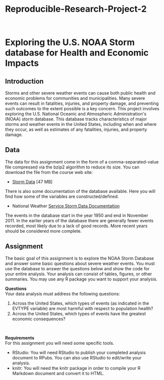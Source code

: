 # Reproducible-Research-Project-2
<br>

# Exploring the U.S. NOAA Storm database for Health and Economic Impacts

## Introduction
Storms and other severe weather events can cause both public health and economic problems for communities and municipalities. Many severe events can result in fatalities, injuries, and property damage, and preventing such outcomes to the extent possible is a key concern.
This project involves exploring the U.S. National Oceanic and Atmospheric Administration's (NOAA) storm database. This database tracks characteristics of major storms and weather events in the United States, including when and where they occur, as well as estimates of any fatalities, injuries, and property damage.

## Data
The data for this assignment come in the form of a comma-separated-value file compressed via the bzip2 algorithm to reduce its size. You can download the file from the course web site:
<ul><li><a href="https://d396qusza40orc.cloudfront.net/repdata%2Fdata%2FStormData.csv.bz2">Storm Data</a> [47 MB] </ul>

There is also some documentation of the database available. Here you will find how some of the variables are constructed/defined.
<ul><li>National Weather <a href="https://d396qusza40orc.cloudfront.net/repdata%2Fpeer2_doc%2Fpd01016005curr.pdf">Service Storm Data Documentation</a></ul>

The events in the database start in the year 1950 and end in November 2011. In the earlier years of the database there are generally fewer events recorded, most likely due to a lack of good records. More recent years should be considered more complete.

## Assignment
The basic goal of this assignment is to explore the NOAA Storm Database and answer some basic questions about severe weather events. You must use the database to answer the questions below and show the code for your entire analysis. Your analysis can consist of tables, figures, or other summaries. You may use any R package you want to support your analysis.
<br>

<b>Questions</b><br>
Your data analysis must address the following questions:
<ol>
  <li>Across the United States, which types of events (as indicated in the EVTYPE variable) are most harmful with respect to population health?</li>
  <li>Across the United States, which types of events have the greatest economic consequences?</li>
</ol>
<br>

<b>Requirements</b><br>
For this assignment you will need some specific tools.
<ul>
  <li>RStudio: You will need RStudio to publish your completed analysis document to RPubs. You can also use RStudio to edit/write your analysis.</li>
  <li>knitr: You will need the knitr package in order to compile your R Markdown document and convert it to HTML.</li>
</ul>
